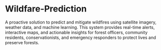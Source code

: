 # Wildfare-Prediction
A proactive solution to predict and mitigate wildfires using satellite imagery, weather data, and machine learning. 
This system provides real-time alerts, interactive maps, and actionable insights for forest officers, community residents, conservationists, and emergency responders to protect lives and preserve forests.

